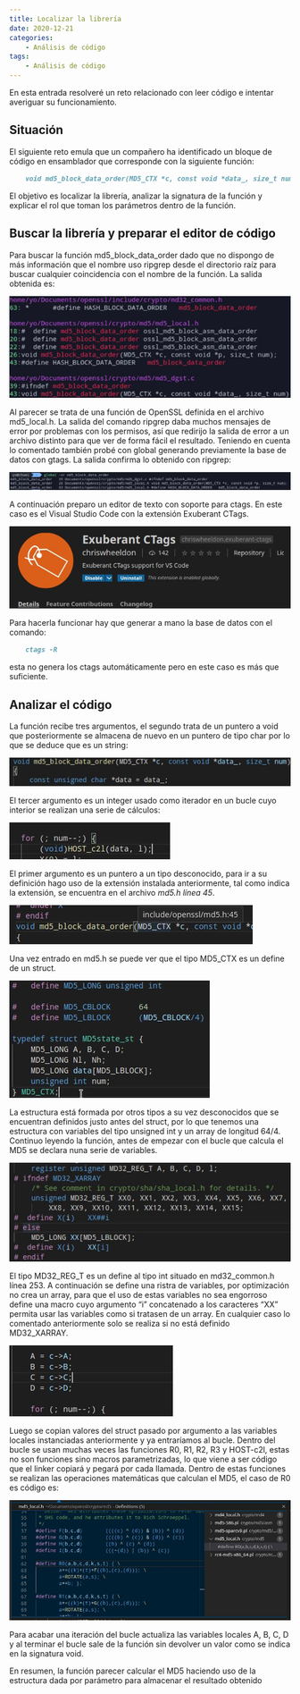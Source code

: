 ```yaml
---
title: Localizar la librería
date: 2020-12-21
categories:
    - Análisis de código
tags:
    - Análisis de código
---
```


En esta entrada resolveré un reto relacionado con leer código e intentar averiguar su funcionamiento.

## Situación

El siguiente reto emula que un compañero ha identificado un bloque de código en ensamblador que corresponde con la siguiente función:


```markdown
    void md5_block_data_order(MD5_CTX *c, const void *data_, size_t num)
```

El objetivo es localizar la librería, analizar la signatura de la función y explicar el rol que toman los parámetros dentro de la función.

## Buscar la librería y preparar el editor de código

Para buscar la función md5_block_data_order dado que no dispongo de más información que el nombre uso ripgrep desde el directorio raíz para buscar cualquier coincidencia con el nombre de la función. La salida obtenida es:

![](images/image-001.png)


Al parecer se trata de una función de OpenSSL definida en el archivo md5_local.h. La salida del comando ripgrep daba muchos mensajes de error por problemas con los permisos, así que redirijo la salida de error a un archivo distinto para que ver de forma fácil el resultado. Teniendo en cuenta lo comentado también probé con global generando previamente la base de datos con gtags. La salida confirma lo obtenido con ripgrep:

![](images/image-004.jpg)

A continuación preparo un editor de texto con soporte para ctags. En este caso es el Visual Studio Code con la extensión Exuberant CTags.

![](images/image-003.jpg)

Para hacerla funcionar hay que generar a mano la base de datos con el comando: 


```markdown
    ctags -R 
```

esta no genera los ctags automáticamente pero en este caso es más que suficiente.


## Analizar el código

La función recibe tres argumentos, el segundo trata de un puntero a void que posteriormente se almacena de nuevo en un puntero de tipo char por lo que se deduce que es un string:

![](images/image-005.jpg)

El tercer argumento es un integer usado como iterador en un bucle cuyo interior se realizan una serie de cálculos:

![](images/image-006.jpg)

El primer argumento es un puntero a un tipo desconocido, para ir a su definición hago uso de la extensión instalada anteriormente, tal como indica la extensión, se encuentra en el archivo *md5.h línea 45*.

![](images/image-007.jpg)

Una vez entrado en md5.h se puede ver que el tipo MD5_CTX es un define de un struct.

![](images/image-008.jpg)

La estructura está formada por otros tipos a su vez desconocidos que se encuentran definidos justo antes del struct, por lo que tenemos una estructura con variables del tipo unsigned int y un array de longitud 64/4. Continuo leyendo la función, antes de empezar con el bucle que calcula el MD5 se declara nuna serie de variables.

![](images/image-009.jpg)

El tipo MD32_REG_T es un define al tipo int situado en md32_common.h línea 253. A continuación se define una ristra de variables, por optimización no crea un array, para que el uso de estas variables no sea engorroso define una macro cuyo argumento “i” concatenado a los caracteres “XX” permita usar las variables como si tratasen de un array. En cualquier caso lo comentado anteriormente solo se realiza si no está definido MD32_XARRAY.

![](images/image-010.jpg)

Luego se copian valores del struct pasado por argumento a las variables locales instanciadas anteriormente y ya entraríamos al bucle. Dentro del bucle se usan muchas veces las funciones R0, R1, R2, R3 y HOST-c2l, estas no son funciones sino macros parametrizadas, lo que viene a ser código que el linker copiará y pegará por cada llamada. Dentro de estas funciones se realizan las operaciones matemáticas que calculan el MD5, el caso de R0 es código es:

![](images/image-011.jpg)

Para acabar una iteración del bucle actualiza las variables locales A, B, C, D y al terminar el bucle sale de la función sin devolver un valor como se indica en la signatura void.

En resumen, la función parecer calcular el MD5 haciendo uso de la estructura dada por parámetro para almacenar el resultado obtenido